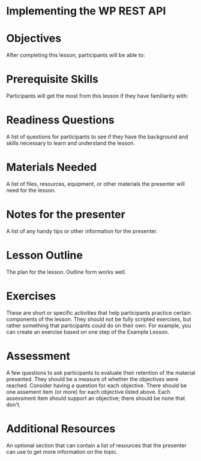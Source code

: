 # Implementing the WP REST API

# Objectives

After completing this lesson, participants will be able to:

# Prerequisite Skills

Participants will get the most from this lesson if they have familiarity with:

# Readiness Questions

A list of questions for participants to see if they have the background and skills necessary to learn and understand the lesson.

# Materials Needed

A list of files, resources, equipment, or other materials the presenter will need for the lesson.

# Notes for the presenter

A list of any handy tips or other information for the presenter.

# Lesson Outline

The plan for the lesson. Outline form works well.

# Exercises

These are short or specific activities that help participants practice certain components of the lesson. They should not be fully scripted exercises, but rather something that participants could do on their own. For example, you can create an exercise based on one step of the Example Lesson.

# Assessment

A few questions to ask participants to evaluate their retention of the material presented. They should be a measure of whether the objectives were reached. Consider having a question for each objective. There should be one assement item (or more) for each objective listed above. Each assessment item should support an objective; there should be none that don't.

# Additional Resources

An optional section that can contain a list of resources that the presenter can use to get more information on the topic.